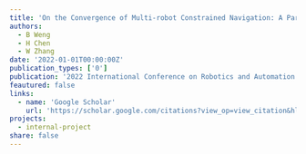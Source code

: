 ```yaml
---
title: 'On the Convergence of Multi-robot Constrained Navigation: A Parametric Control Lyapunov Function Approach'
authors:
  - B Weng
  - H Chen
  - W Zhang
date: '2022-01-01T00:00:00Z'
publication_types: ['0']
publication: '2022 International Conference on Robotics and Automation (ICRA), 4972-4978, 2022'
feautured: false
links:
  - name: 'Google Scholar'
    url: 'https://scholar.google.com/citations?view_op=view_citation&hl=en&user=sFTLO0EAAAAJ&cstart=20&pagesize=80&citation_for_view=sFTLO0EAAAAJ:t6usbXjVLHcC'
projects:
  - internal-project
share: false
---
```

